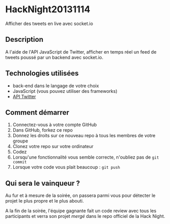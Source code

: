 HackNight20131114
=================

Afficher des tweets en live avec socket.io


Description
-----------
A l'aide de l'API JavaScript de Twitter, afficher en temps réel un feed de tweets poussé par un backend avec socket.io.

Technologies utilisées
----------------------
* back-end dans le langage de votre choix
* JavaScript (vous pouvez utiliser des frameworks)
* [API Twitter](https://dev.twitter.com/docs)

Comment démarrer
----------------
1. Connectez-vous à votre compte GitHub
2. Dans GitHub, forkez ce repo
3. Donnez les droits sur ce nouveau repo à tous les membres de votre groupe
4. Clonez votre repo sur votre ordinateur
5. Codez
6. Lorsqu'une fonctionnalité vous semble correcte, n'oubliez pas de `git commit`
7. Lorsque votre code vous plait beaucoup : `git push`

Qui sera le vainqueur ?
-----------------------
Au fur et à mesure de la soirée, on passera parmi vous pour détecter le projet le plus propre et le plus abouti.

A la fin de la soirée, l'équipe gagnante fait un code review avec tous les participants et verra son projet *mergé* dans le repo officiel de la Hack Night.
